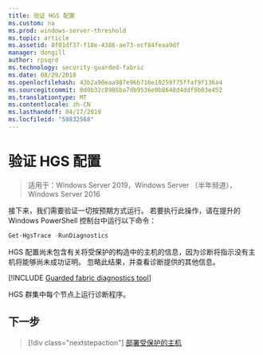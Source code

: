 ```yaml
---
title: 验证 HGS 配置
ms.custom: na
ms.prod: windows-server-threshold
ms.topic: article
ms.assetid: 8f01df37-f18e-4386-ae73-ecf84feaa9df
manager: dongill
author: rpsqrd
ms.technology: security-guarded-fabric
ms.date: 08/29/2018
ms.openlocfilehash: 43b2a90eaa987e96b716e10259f75ffaf9f136a4
ms.sourcegitcommit: 0d0b32c8986ba7db9536e0b8648d4ddf9b03e452
ms.translationtype: MT
ms.contentlocale: zh-CN
ms.lasthandoff: 04/17/2019
ms.locfileid: "59832568"
---
```

# <a name="verify-the-hgs-configuration"></a>验证 HGS 配置

>适用于：Windows Server 2019，Windows Server （半年频道），Windows Server 2016


接下来，我们需要验证一切按预期方式运行。 若要执行此操作，请在提升的 Windows PowerShell 控制台中运行以下命令：

```powershell
Get-HgsTrace -RunDiagnostics
```

HGS 配置尚未包含有关将受保护的构造中的主机的信息，因为诊断将指示没有主机将能够尚未成功证明。 忽略此结果，并查看诊断提供的其他信息。

[!INCLUDE [Guarded fabric diagnostics tool](../../../includes/guarded-fabric-diagnostics-tool.md)] 

<!-- When a link is available for an updated troubleshooting guide, add a sentence like the following and create a link to the troubleshooting guide:
If failures did occur, please review the remediation steps provided or see the Troubleshooting Guide.
-->

HGS 群集中每个节点上运行诊断程序。

## <a name="next-step"></a>下一步

>[!div class="nextstepaction"]
[部署受保护的主机](guarded-fabric-configure-hgs-with-authorized-hyper-v-hosts.md)

